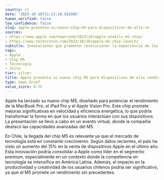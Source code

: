 ```yaml
---
country: cl
date: '2025-10-16T11:23:10.592995'
human_verified: false
low_confidence: false
slug: apple-presenta-su-nuevo-chip-m5-para-dispositivos-de-alto-re
sources:
- https://www.apple.com/newsroom/2023/10/apple-unveils-m5-chip/
- https://www.techcrunch.com/2023/10/10/apple-m5-chip-launch/
subtitle: Innovaciones que prometen revolucionar la experiencia de los usuarios chilenos
tags:
- Apple
- Chip M5
- Tecnología
- Chile
tier: silver
title: Apple presenta su nuevo chip M5 para dispositivos de alto rendimiento
type: news_brief
value_score: 0.75
---
```


<p>Apple ha lanzado su nuevo chip M5, diseñado para potenciar el rendimiento de la MacBook Pro, el iPad Pro y el Apple Vision Pro. Este chip promete mejoras significativas en velocidad y eficiencia energética, lo que podría transformar la forma en que los usuarios interactúan con sus dispositivos. La presentación se llevó a cabo en un evento virtual, donde la compañía destacó las capacidades avanzadas del M5.</p><p>En Chile, la llegada del chip M5 es relevante ya que el mercado de tecnología está en constante crecimiento. Según datos recientes, el país ha visto un aumento del 15% en la venta de dispositivos Apple en el último año. Esta innovación podría consolidar a Apple como líder en el segmento premium, especialmente en un contexto donde la competencia en tecnología se intensifica en América Latina. Además, el impacto en la productividad y creatividad de los usuarios chilenos podría ser significativo, ya que el M5 promete un rendimiento sin precedentes.</p>